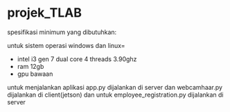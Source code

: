 # projek_TLAB
spesifikasi minimum yang dibutuhkan:

untuk sistem operasi windows dan linux= 
- intel i3 gen 7 dual core 4 threads 3.90ghz
- ram 12gb
- gpu bawaan

untuk menjalankan aplikasi app.py dijalankan di server dan webcamhaar.py dijalankan di client(jetson) dan untuk employee_registration.py dijalankan di server 
